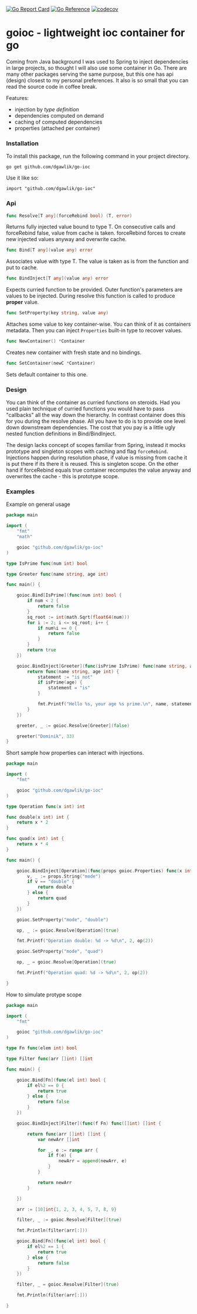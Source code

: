 [![Go Report Card](https://goreportcard.com/badge/github.com/dgawlik/go-ioc)](https://goreportcard.com/report/github.com/dgawlik/go-ioc)
[![Go Reference](https://pkg.go.dev/badge/github.com/dgawlik/go-ioc.svg)](https://pkg.go.dev/github.com/dgawlik/go-ioc)
[![codecov](https://codecov.io/gh/dgawlik/go-ioc/branch/main/graph/badge.svg?token=01D16O3TW8)](https://codecov.io/gh/dgawlik/go-ioc)

# goioc - lightweight ioc container for go

Coming from Java background I was used to Spring to inject dependencies in large projects, so thought I will also use some container in Go. 
There are many other packages serving the same purpose, but this one has api (design) closest to my personal preferences. It also 
is so small that you can read the source code in coffee break.

Features:

* injection by *type definition*
* dependencies computed on demand
* caching of computed dependencies
* properties (attached per container)


### Installation

To install this package, run the following command in your project directory.

```
go get github.com/dgawlik/go-ioc
```

Use it like so:

```
import "github.com/dgawlik/go-ioc"
```

### Api

```go
func Resolve[T any](forceRebind bool) (T, error) 
```

Returns fully injected value bound to type T. On consecutive calls and forceRebind false, value from
cache is taken. forceRebind forces to create new injected values anyway and overwrite cache.


```go
func Bind[T any](value any) error
```

Associates value with type T. The value is taken as is from the function and put to cache.


```go
func BindInject[T any](value any) error
```

Expects curried function to be provided. Outer function's parameters are values to be injected. During
resolve this function is called to produce **proper** value.

```go
func SetProperty(key string, value any) 
```

Attaches some value to key container-wise. You can think of it as containers metadata. Then you can
inject `Properties` built-in type to recover values.

```go
func NewContainer() *Container 
```

Creates new container with fresh state and no bindings.

```go
func SetContainer(newC *Container)
```

Sets default container to this one.


### Design

You can think of the container as curried functions on steroids. Had you used plain technique of curried functions you would 
have to pass "callbacks" all the way down the hierarchy. In contrast container does this for you during the resolve phase.
All you have to do is to provide one level down downstream dependencies. The cost that you pay is a little ugly nested function
definitions in Bind/BindInject.

The design lacks concept of scopes familiar from Spring, instead it mocks prototype and singleton scopes with caching and flag `forceRebind`.
Injections happen during resolution phase, if value is missing from cache it is put there if its there it is reused. This is singleton scope.
On the other hand if forceRebind equals true container recomputes the value anyway and overwrites the cache - this is prototype scope.


### Examples

Example on general usage

```go
package main

import (
	"fmt"
	"math"

	goioc "github.com/dgawlik/go-ioc"
)

type IsPrime func(num int) bool

type Greeter func(name string, age int)

func main() {

	goioc.Bind[IsPrime](func(num int) bool {
		if num < 2 {
			return false
		}
		sq_root := int(math.Sqrt(float64(num)))
		for i := 2; i <= sq_root; i++ {
			if num%i == 0 {
				return false
			}
		}
		return true
	})

	goioc.BindInject[Greeter](func(isPrime IsPrime) func(name string, age int) {
		return func(name string, age int) {
			statement := "is not"
			if isPrime(age) {
				statement = "is"
			}

			fmt.Printf("Hello %s, your age %s prime.\n", name, statement)
		}
	})

	greeter, _ := goioc.Resolve[Greeter](false)

	greeter("Dominik", 33)
}
```


Short sample how properties can interact with injections.

```go
package main

import (
	"fmt"

	goioc "github.com/dgawlik/go-ioc"
)

type Operation func(x int) int

func double(x int) int {
	return x * 2
}

func quad(x int) int {
	return x * 4
}

func main() {

	goioc.BindInject[Operation](func(props goioc.Properties) func(x int) int {
		v, _ := props.String("mode")
		if v == "double" {
			return double
		} else {
			return quad
		}
	})

	goioc.SetProperty("mode", "double")

	op, _ := goioc.Resolve[Operation](true)

	fmt.Printf("Operation double: %d -> %d\n", 2, op(2))

	goioc.SetProperty("mode", "quad")

	op, _ = goioc.Resolve[Operation](true)

	fmt.Printf("Operation quad: %d -> %d\n", 2, op(2))

}
```

How to simulate protype scope

```go
package main

import (
	"fmt"

	goioc "github.com/dgawlik/go-ioc"
)

type Fn func(elem int) bool

type Filter func(arr []int) []int

func main() {

	goioc.Bind[Fn](func(el int) bool {
		if el%2 == 0 {
			return true
		} else {
			return false
		}
	})

	goioc.BindInject[Filter](func(f Fn) func([]int) []int {

		return func(arr []int) []int {
			var newArr []int

			for _, e := range arr {
				if f(e) {
					newArr = append(newArr, e)
				}
			}

			return newArr
		}

	})

	arr := [10]int{1, 2, 3, 4, 5, 7, 8, 9}

	filter, _ := goioc.Resolve[Filter](true)

	fmt.Println(filter(arr[:]))

	goioc.Bind[Fn](func(el int) bool {
		if el%2 == 1 {
			return true
		} else {
			return false
		}
	})

	filter, _ = goioc.Resolve[Filter](true)

	fmt.Println(filter(arr[:]))

}
```
